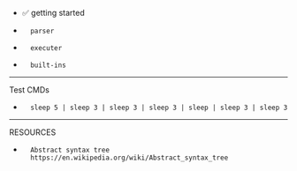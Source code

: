 
- ✅		getting started
-		parser
-		executer
-		built-ins

--------------------------------------------------------------------------------

Test CMDs

-		sleep 5 | sleep 3 | sleep 3 | sleep 3 | sleep | sleep 3 | sleep 3

--------------------------------------------------------------------------------

RESOURCES

-		Abstract syntax tree
		https://en.wikipedia.org/wiki/Abstract_syntax_tree
		